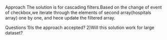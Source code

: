 Approach
The solution is for cascading filters.Based on the change of event of checkbox,we iterate through the
elements of second array(hospitals array) one by one, and hece update the filtered array.



Questions
1)Is the approach accepted?
2)Will this solution work for large dataset?


